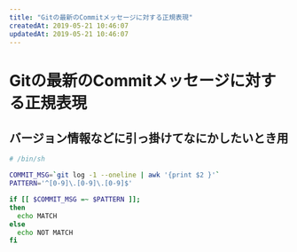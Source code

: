 ```yaml
---
title: "Gitの最新のCommitメッセージに対する正規表現"
createdAt: 2019-05-21 10:46:07
updatedAt: 2019-05-21 10:46:07
---
```


# Gitの最新のCommitメッセージに対する正規表現

## バージョン情報などに引っ掛けてなにかしたいとき用

```sh
# /bin/sh

COMMIT_MSG=`git log -1 --oneline | awk '{print $2 }'`
PATTERN='^[0-9]\.[0-9]\.[0-9]$'

if [[ $COMMIT_MSG =~ $PATTERN ]];
then
  echo MATCH
else
  echo NOT MATCH
fi
```

